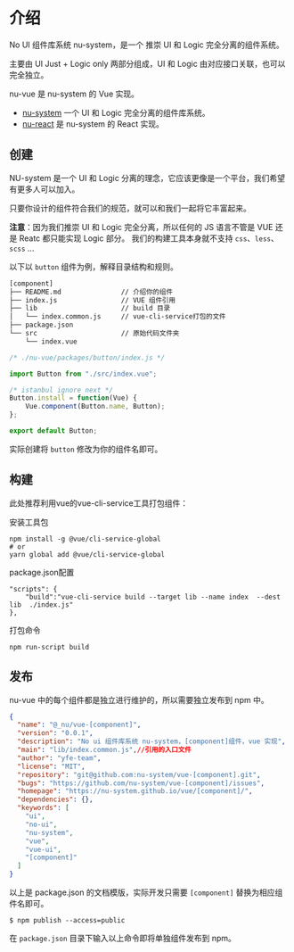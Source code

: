 # 介绍

No UI 组件库系统 nu-system，是一个 推崇 UI 和 Logic 完全分离的组件系统。

主要由 UI Just + Logic only 两部分组成，UI 和 Logic 由对应接口关联，也可以完全独立。

nu-vue 是 nu-system 的 Vue 实现。

- [nu-system](https://yued-fe.github.io/nu-system/) 一个 UI 和 Logic 完全分离的组件库系统。
- [nu-react](https://yued-fe.github.io/nu-react/) 是 nu-system 的 React 实现。

## 创建

NU-system 是一个 UI 和 Logic 分离的理念，它应该更像是一个平台，我们希望有更多人可以加入。

只要你设计的组件符合我们的规范，就可以和我们一起将它丰富起来。

**注意**：因为我们推崇 UI 和 Logic 完全分离，所以任何的 JS 语言不管是 VUE 还是 Reatc 都只能实现 Logic 部分。 我们的构建工具本身就不支持 `css`、`less`、`scss` ...

以下以 `button` 组件为例，解释目录结构和规则。

```bash
[component]
├── README.md               // 介绍你的组件
├── index.js                // VUE 组件引用
├── lib                     // build 目录
│   └── index.common.js     // vue-cli-service打包的文件
├── package.json     
└── src                     // 原始代码文件夹
    └── index.vue
```


```jsx
/* ./nu-vue/packages/button/index.js */

import Button from "./src/index.vue";

/* istanbul ignore next */
Button.install = function(Vue) {
    Vue.component(Button.name, Button);
};

export default Button;
```

实际创建将 `button` 修改为你的组件名即可。

## 构建

此处推荐利用vue的vue-cli-service工具打包组件：

安装工具包

```
npm install -g @vue/cli-service-global
# or
yarn global add @vue/cli-service-global
```

package.json配置

```
"scripts": {
    "build":"vue-cli-service build --target lib --name index  --dest lib  ./index.js"
},
```

打包命令

```
npm run-script build
```

## 发布

nu-vue 中的每个组件都是独立进行维护的，所以需要独立发布到 npm 中。

```json
{
  "name": "@_nu/vue-[component]",
  "version": "0.0.1",
  "description": "No ui 组件库系统 nu-system，[component]组件，vue 实现",
  "main": "lib/index.common.js",//引用的入口文件
  "author": "yfe-team",
  "license": "MIT",
  "repository": "git@github.com:nu-system/vue-[component].git",
  "bugs": "https://github.com/nu-system/vue-[component]/issues",
  "homepage": "https://nu-system.github.io/vue/[component]/",
  "dependencies": {},
  "keywords": [
    "ui",
    "no-ui",
    "nu-system",
    "vue",
    "vue-ui",
    "[component]"
  ]
}
```

以上是 package.json 的文档模版，实际开发只需要 `[component]` 替换为相应组件名即可。


```
$ npm publish --access=public
```

在 `package.json` 目录下输入以上命令即将单独组件发布到 npm。
